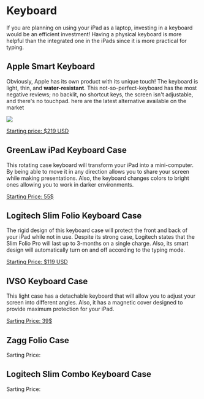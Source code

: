 
# Keyboard

If you are planning on using your iPad as a laptop, investing in a keyboard would be an efficient investment! Having a physical keyboard is more helpful than the integrated one in the iPads since it is more practical for typing.

## Apple Smart Keyboard

Obviously, Apple has its own product with its unique touch! The keyboard is light, thin, and **water-resistant**. This not-so-perfect-keyboard has the most negative reviews; no backlit, no shortcut keys, the screen isn't adjustable, and there's no touchpad. here are the latest alternative available on the market

![](https://store.storeimages.cdn-apple.com/4982/as-images.apple.com/is/MU8G2LL?wid=2000&hei=2000&fmt=jpeg&qlt=95&op_usm=0.5,0.5&.v=1540360957811)

[Starting price: $219 USD](https://www.apple.com/ca/fr/smart-keyboard/)
## GreenLaw iPad Keyboard Case

This rotating case keyboard will transform your iPad into a mini-computer. By being able to move it in any direction allows you to share your screen while making presentations. Also, the keyboard changes colors to bright ones allowing you to work in darker environments.

[Starting Price: 55$](https://www.amazon.com/Keyboard-Compatible-Backlit-Wireless-Greenlaw-Rosegold/dp/B07585ZCFN)

## Logitech Slim Folio Keyboard Case

The rigid design of this keyboard case will protect the front and back of your iPad while not in use. Despite its strong case, Logitech states that the Slim Folio Pro will last up to 3-months on a single charge. Also, its smart design will automatically turn on and off according to the typing mode.

[Starting Price: $119 USD](https://www.logitech.com/en-ca/product/slim-folio-ipad-keyboard-case)

## IVSO Keyboard Case

This light case has a detachable keyboard that will allow you to adjust your screen into different angles. Also, it has a magnetic cover designed to provide maximum protection for your iPad.

[Sarting Price: 39$](https://www.amazon.com/IVSO-Keyboard-Wireless-Charging-Enabled/dp/B07BDJRLGB)

## Zagg Folio Case

Sarting Price: 

## Logitech Slim Combo Keyboard Case

Sarting Price: 
